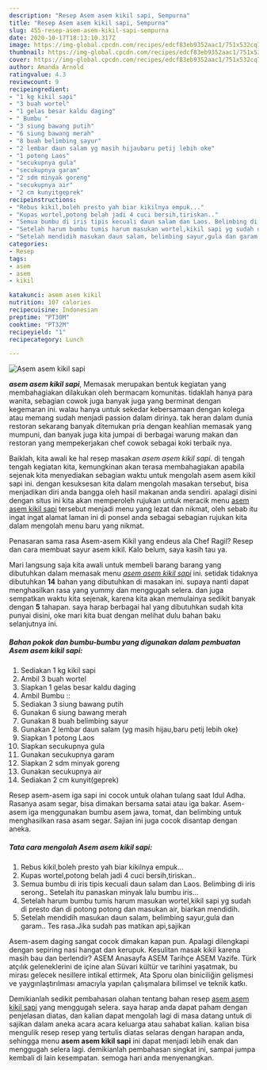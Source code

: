 ```yaml
---
description: "Resep Asem asem kikil sapi, Sempurna"
title: "Resep Asem asem kikil sapi, Sempurna"
slug: 455-resep-asem-asem-kikil-sapi-sempurna
date: 2020-10-17T18:13:10.317Z
image: https://img-global.cpcdn.com/recipes/edcf83eb9352aac1/751x532cq70/asem-asem-kikil-sapi-foto-resep-utama.jpg
thumbnail: https://img-global.cpcdn.com/recipes/edcf83eb9352aac1/751x532cq70/asem-asem-kikil-sapi-foto-resep-utama.jpg
cover: https://img-global.cpcdn.com/recipes/edcf83eb9352aac1/751x532cq70/asem-asem-kikil-sapi-foto-resep-utama.jpg
author: Amanda Arnold
ratingvalue: 4.3
reviewcount: 9
recipeingredient:
- "1 kg kikil sapi"
- "3 buah wortel"
- "1 gelas besar kaldu daging"
- " Bumbu "
- "3 siung bawang putih"
- "6 siung bawang merah"
- "8 buah belimbing sayur"
- "2 lembar daun salam yg masih hijaubaru petij lebih oke"
- "1 potong Laos"
- "secukupnya gula"
- "secukupnya garam"
- "2 sdm minyak goreng"
- "secukupnya air"
- "2 cm kunyitgeprek"
recipeinstructions:
- "Rebus kikil,boleh presto yah biar kikilnya empuk..."
- "Kupas wortel,potong belah jadi 4 cuci bersih,tiriskan.."
- "Semua bumbu di iris tipis kecuali daun salam dan Laos. Belimbing di iris serong.. Setelah itu panaskan minyak lalu bumbu iris..."
- "Setelah harum bumbu tumis harum masukan wortel,kikil sapi yg sudah di presto dan di potong potong dan masukan air, biarkan mendidih."
- "Setelah mendidih masukan daun salam, belimbing sayur,gula dan garam.. Tes rasa.Jika sudah pas matikan api,sajikan"
categories:
- Resep
tags:
- asem
- asem
- kikil

katakunci: asem asem kikil 
nutrition: 107 calories
recipecuisine: Indonesian
preptime: "PT30M"
cooktime: "PT32M"
recipeyield: "1"
recipecategory: Lunch

---
```



![Asem asem kikil sapi](https://img-global.cpcdn.com/recipes/edcf83eb9352aac1/751x532cq70/asem-asem-kikil-sapi-foto-resep-utama.jpg)

<b><i>asem asem kikil sapi</i></b>, Memasak merupakan bentuk kegiatan yang membahagiakan dilakukan oleh bermacam komunitas. tidaklah hanya para wanita, sebagian cowok juga banyak juga yang berminat dengan kegemaran ini. walau hanya untuk sekedar kebersamaan dengan kolega atau memang sudah menjadi passion dalam dirinya. tak heran dalam dunia restoran sekarang banyak ditemukan pria dengan keahlian memasak yang mumpuni, dan banyak juga kita jumpai di berbagai warung makan dan restoran yang mempekerjakan chef cowok sebagai koki terbaik nya.

Baiklah, kita awali ke hal resep masakan <i>asem asem kikil sapi</i>. di tengah tengah kegiatan kita, kemungkinan akan terasa membahagiakan apabila sejenak kita menyediakan sebagian waktu untuk mengolah asem asem kikil sapi ini. dengan kesuksesan kita dalam mengolah masakan tersebut, bisa menjadikan diri anda bangga oleh hasil makanan anda sendiri. apalagi disini dengan situs ini kita akan memperoleh rujukan untuk meracik menu <u>asem asem kikil sapi</u> tersebut menjadi menu yang lezat dan nikmat, oleh sebab itu ingat ingat alamat laman ini di ponsel anda sebagai sebagian rujukan kita dalam mengolah menu baru yang nikmat.

Penasaran sama rasa Asem-asem Kikil yang endeus ala Chef Ragil? Resep dan cara membuat sayur asem kikil. Kalo belum, saya kasih tau ya.


Mari langsung saja kita awali untuk membeli barang barang yang dibutuhkan dalam memasak menu <u><i>asem asem kikil sapi</i></u> ini. setidak tidaknya dibutuhkan <b>14</b> bahan yang dibutuhkan di masakan ini. supaya nanti dapat menghasilkan rasa yang yummy dan menggugah selera. dan juga sempatkan waktu kita sejenak, karena kita akan memulainya sedikit banyak dengan <b>5</b> tahapan. saya harap berbagai hal yang dibutuhkan sudah kita punyai disini, oke mari kita buat dengan melihat dulu bahan baku selanjutnya ini.

<!--inarticleads1-->

##### Bahan pokok dan bumbu-bumbu yang digunakan dalam pembuatan Asem asem kikil sapi:

1. Sediakan 1 kg kikil sapi
1. Ambil 3 buah wortel
1. Siapkan 1 gelas besar kaldu daging
1. Ambil  Bumbu ::
1. Sediakan 3 siung bawang putih
1. Gunakan 6 siung bawang merah
1. Gunakan 8 buah belimbing sayur
1. Gunakan 2 lembar daun salam (yg masih hijau,baru petij lebih oke)
1. Siapkan 1 potong Laos
1. Siapkan secukupnya gula
1. Gunakan secukupnya garam
1. Siapkan 2 sdm minyak goreng
1. Gunakan secukupnya air
1. Sediakan 2 cm kunyit(geprek)


Resep asem-asem iga sapi ini cocok untuk olahan tulang saat Idul Adha. Rasanya asam segar, bisa dimakan bersama satai atau iga bakar. Asem-asem iga menggunakan bumbu asem jawa, tomat, dan belimbing untuk menghasilkan rasa asam segar. Sajian ini juga cocok disantap dengan aneka. 

<!--inarticleads2-->

##### Tata cara mengolah Asem asem kikil sapi:

1. Rebus kikil,boleh presto yah biar kikilnya empuk...
1. Kupas wortel,potong belah jadi 4 cuci bersih,tiriskan..
1. Semua bumbu di iris tipis kecuali daun salam dan Laos. Belimbing di iris serong.. Setelah itu panaskan minyak lalu bumbu iris...
1. Setelah harum bumbu tumis harum masukan wortel,kikil sapi yg sudah di presto dan di potong potong dan masukan air, biarkan mendidih.
1. Setelah mendidih masukan daun salam, belimbing sayur,gula dan garam.. Tes rasa.Jika sudah pas matikan api,sajikan


Asem-asem daging sangat cocok dimakan kapan pun. Apalagi dilengkapi dengan sepiring nasi hangat dan kerupuk. Kesulitan masak kikil karena masih bau dan berlendir? ASEM Anasayfa ASEM Tarihçe ASEM Vazife. Türk atçılık geleneklerini de içine alan Süvari kültür ve tarihini yaşatmak, bu mirası gelecek nesillere intikal ettirmek, Ata Sporu olan biniciliğin gelişmesi ve yaygınlaştırılması amacıyla yapılan çalışmalara bilimsel ve teknik katkı. 

Demikianlah sedikit pembahasan olahan tentang bahan resep <u>asem asem kikil sapi</u> yang menggugah selera. saya harap anda dapat paham dengan penjelasan diatas, dan kalian dapat mengolah lagi di masa datang untuk di sajikan dalam aneka acara acara keluarga atau sahabat kalian. kalian bisa mengulik resep resep yang tertulis diatas selaras dengan harapan anda, sehingga menu <b>asem asem kikil sapi</b> ini dapat menjadi lebih enak dan menggugah selera lagi. demikianlah pembahasan singkat ini, sampai jumpa kembali di lain kesempatan. semoga hari anda menyenangkan.
